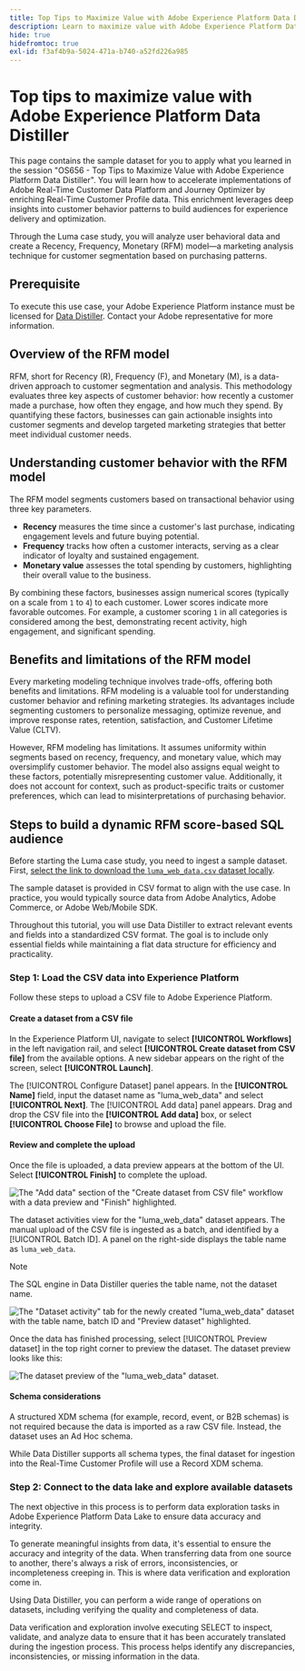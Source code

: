 ```yaml
---
title: Top Tips to Maximize Value with Adobe Experience Platform Data Distiller
description: Learn to maximize value with Adobe Experience Platform Data Distiller by enriching Real-Time Customer Profile data and leveraging behavioral insights to build targeted audiences. This resource includes a sample dataset and a case study demonstrating how to apply the Recency, Frequency, Monetary (RFM) model for customer segmentation.
hide: true
hidefromtoc: true
exl-id: f3af4b9a-5024-471a-b740-a52fd226a985
---
```

# Top tips to maximize value with Adobe Experience Platform Data Distiller

This page contains the sample dataset for you to apply what you learned in the session "OS656 - Top Tips to Maximize Value with Adobe Experience Platform Data Distiller". You will learn how to accelerate implementations of Adobe Real-Time Customer Data Platform and Journey Optimizer by enriching Real-Time Customer Profile data. This enrichment leverages deep insights into customer behavior patterns to build audiences for experience delivery and optimization.

Through the Luma case study, you will analyze user behavioral data and create a Recency, Frequency, Monetary (RFM) model—a marketing analysis technique for customer segmentation based on purchasing patterns.

<!-- [Select the link to download the sample CSV data](../resources/movie-data.csv) -->

## Prerequisite

To execute this use case, your Adobe Experience Platform instance must be licensed for [Data Distiller](./overview.md). Contact your Adobe representative for more information.

## Overview of the RFM model

RFM, short for Recency (R), Frequency (F), and Monetary (M), is a data-driven approach to customer segmentation and analysis. This methodology evaluates three key aspects of customer behavior: how recently a customer made a purchase, how often they engage, and how much they spend. By quantifying these factors, businesses can gain actionable insights into customer segments and develop targeted marketing strategies that better meet individual customer needs.

## Understanding customer behavior with the RFM model

<!-- ## How the RFM model defines customer value -->

The RFM model segments customers based on transactional behavior using three key parameters.

- **Recency** measures the time since a customer's last purchase, indicating engagement levels and future buying potential.
- **Frequency** tracks how often a customer interacts, serving as a clear indicator of loyalty and sustained engagement.
- **Monetary value** assesses the total spending by customers, highlighting their overall value to the business.

By combining these factors, businesses assign numerical scores (typically on a scale from `1` to `4`) to each customer. Lower scores indicate more favorable outcomes. For example, a customer scoring `1` in all categories is considered among the best, demonstrating recent activity, high engagement, and significant spending.

## Benefits and limitations of the RFM model

Every marketing modeling technique involves trade-offs, offering both benefits and limitations. RFM modeling is a valuable tool for understanding customer behavior and refining marketing strategies. Its advantages include segmenting customers to personalize messaging, optimize revenue, and improve response rates, retention, satisfaction, and Customer Lifetime Value (CLTV).

However, RFM modeling has limitations. It assumes uniformity within segments based on recency, frequency, and monetary value, which may oversimplify customer behavior. The model also assigns equal weight to these factors, potentially misrepresenting customer value. Additionally, it does not account for context, such as product-specific traits or customer preferences, which can lead to misinterpretations of purchasing behavior.

## Steps to build a dynamic RFM score-based SQL audience

Before starting the Luma case study, you need to ingest a sample dataset. First, [select the link to download the `luma_web_data.csv` dataset locally](../resources/luma_web_data.csv).

The sample dataset is provided in CSV format to align with the use case. In practice, you would typically source data from Adobe Analytics, Adobe Commerce, or Adobe Web/Mobile SDK.

Throughout this tutorial, you will use Data Distiller to extract relevant events and fields into a standardized CSV format. The goal is to include only essential fields while maintaining a flat data structure for efficiency and practicality.

<!-- ### Ingest the sample Luma web data -->

### Step 1: Load the CSV data into Experience Platform

Follow these steps to upload a CSV file to Adobe Experience Platform.

#### Create a dataset from a CSV file

In the Experience Platform UI, navigate to select **[!UICONTROL Workflows]** in the left navigation rail, and select **[!UICONTROL Create dataset from CSV file]** from the available options. A new sidebar appears on the right of the screen, select **[!UICONTROL Launch]**.

The [!UICONTROL Configure Dataset] panel appears. In the **[!UICONTROL Name]** field, input the dataset name as "luma_web_data" and select **[!UICONTROL Next]**.
The [!UICONTROL Add data] panel appears. Drag and drop the CSV file into the **[!UICONTROL Add data]** box, or select **[!UICONTROL Choose File]** to browse and upload the file.

#### Review and complete the upload

Once the file is uploaded, a data preview appears at the bottom of the UI. Select **[!UICONTROL Finish]** to complete the upload.

![The "Add data" section of the "Create dataset from CSV file" workflow with a data preview and "Finish" highlighted.]()

The dataset activities view for the "luma_web_data" dataset appears. The manual upload of the CSV file
is ingested as a batch, and identified by a [!UICONTROL Batch ID]. A panel on the right-side displays the table name as `luma_web_data`.

<!-- My table name is; luma_web_data_20250312_235611_817 Should we explain the suffix? -->

>[!NOTE]
>
>The SQL engine in Data Distiller queries the table name, not the dataset name.

![The "Dataset activity" tab for the newly created "luma_web_data" dataset with the table name, batch ID and "Preview dataset" highlighted.]()

Once the data has finished processing, select [!UICONTROL Preview dataset] in the top right corner to preview the dataset. The dataset preview looks like this:

![The dataset preview of the "luma_web_data" dataset.]()

#### Schema considerations

A structured XDM schema (for example, record, event, or B2B schemas) is not required because the data is imported as a raw CSV file. Instead, the dataset uses an Ad Hoc schema. 

While Data Distiller supports all schema types, the final dataset for ingestion into the Real-Time Customer Profile will use a Record XDM schema.

### Step 2: Connect to the data lake and explore available datasets

<!-- The objective of this step is to ... -->
The next objective in this process is to perform data exploration tasks in Adobe Experience Platform Data Lake to ensure data accuracy and integrity.

To generate meaningful insights from data, it's essential to ensure the accuracy and integrity of the data. When transferring data from one source to another, there's always a risk of errors, inconsistencies, or incompleteness creeping in. This is where data verification and exploration come in.

Using Data Distiller, you can perform a wide range of operations on datasets, including verifying the quality and completeness of data.

Data verification and exploration involve executing SELECT to inspect, validate, and analyze data to ensure that it has been accurately translated during the ingestion process. This process helps identify any discrepancies, inconsistencies, or missing information in the data.
